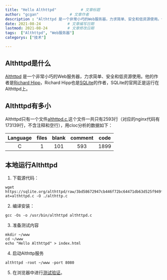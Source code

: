 ```yaml
---
title: "Hello Althttpd"           # 文章标题
author: "gcgan"              # 文章作者
description : "Althttpd 是一个非常小巧的Web服务器，力求简单、安全和低资源使用。他的作者是Richard Hipp，Richard Hipp也是SQLite的作者，SQLite的官网正是运行在Althttpd上。"    # 文章描述信息
date: 2021-08-24            # 文章编写日期
lastmod: 2021-08-24         # 文章修改日期
tags:  ["Althttpd", "Web服务器"]
categorys: ["技术"]

---
```


## Althttpd是什么
[Althttpd](https://sqlite.org/althttpd/doc/trunk/althttpd.md) 是一个非常小巧的Web服务器，力求简单、安全和低资源使用。他的作者是[Richard Hipp](https://github.com/drhsqlite)，Richard Hipp也是[SQLite](https://sqlite.org/)的作者，SQLite的官网正是运行在Althttpd上。

## Althttpd有多小
Althttpd只有一个文件[althttpd.c](https://sqlite.org/althttpd/file?name=althttpd.c&ci=tip),这个文件一共只有2593行（对应的nginx代码有173139行，不含注释和空行），用cloc分析的数据如下：

| Language | files | blank | comment | code |
| :---: | :---: | :---: | :---: | :---: |
| C | 1 | 101 | 593 | 1899 |

## 本地运行Althttpd
1. 下载源代码：
```shell
wget https://sqlite.org/althttpd/raw/3bd58672947cb446f72bc64471db63d525f949f6a258b89875436f992ebea39c?at=althttpd.c -O ./althttp.c
```

2. 编译安装：
```shell
gcc -Os -o /usr/bin/althttpd althttpd.c
```

3. 准备测试内容
```shell
mkdir ~/www
cd ~/www
echo "Hello Althttpd" > index.html
```

4. 启动Althttp服务
```shell
althttpd -root ~/www -port 8080
```

5. 在浏览器中进行[测试验证](http://localhost:8080/)。
